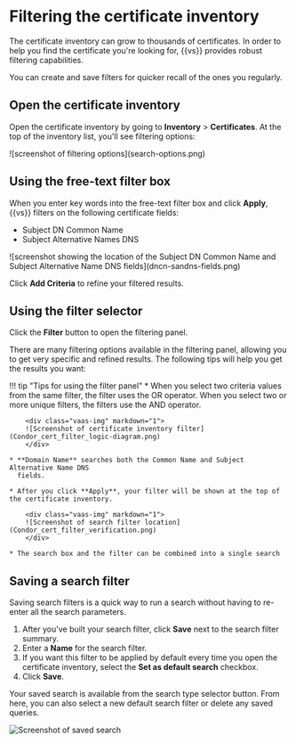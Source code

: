 # Filtering the certificate inventory

The certificate inventory can grow to thousands of certificates. In order to
help you find the certificate you're looking for, {{vs}} provides robust filtering capabilities.

You can create and save filters for quicker recall of the ones you regularly.

## Open the certificate inventory

Open the certificate inventory by going to **Inventory** > **Certificates**. At
the top of the inventory list, you'll see filtering options:

<div class="vaas-img" markdown="1">
![screenshot of filtering options](search-options.png)
</div>

## Using the free-text filter box

When you enter key words into the free-text filter box and click **Apply**, {{vs}} filters on the following certificate fields:

* Subject DN Common Name
* Subject Alternative Names DNS

<div class="vaas-img" markdown="1">
![screenshot showing the location of the Subject DN Common Name and Subject Alternative Name DNS fields](dncn-sandns-fields.png)
</div>

Click **Add Criteria** to refine your filtered results.

## Using the filter selector

Click the **Filter** button to open the filtering panel.

There are many filtering options available in the filtering panel, allowing you
to get very specific and refined results. The following tips will help you
get the results you want:

!!! tip "Tips for using the filter panel"
    * When you select two criteria values from the same filter, the filter uses the
      OR operator. When you select two or more unique filters, the filters use the
      AND operator. 

        <div class="vaas-img" markdown="1">
        ![Screenshot of certificate inventory filter](Condor_cert_filter_logic-diagram.png)
        </div>

    * **Domain Name** searches both the Common Name and Subject Alternative Name DNS
      fields. 

    * After you click **Apply**, your filter will be shown at the top of the certificate inventory.

        <div class="vaas-img" markdown="1">
        ![Screenshot of search filter location](Condor_cert_filter_verification.png)
        </div>

    * The search box and the filter can be combined into a single search

## Saving a search filter 

Saving search filters is a quick way to run a search without having to re-enter
all the search parameters. 

1. After you've built your search filter, click **Save** next to the search filter summary.
2. Enter a **Name** for the search filter.
3. If you want this filter to be applied by default every time you open the
   certificate inventory, select the **Set as default search** checkbox.
4. Click **Save**.

Your saved search is available from the search type selector button. From here, you can also
select a new default search filter or delete any saved queries.

![Screenshot of saved search](saved-search.png)